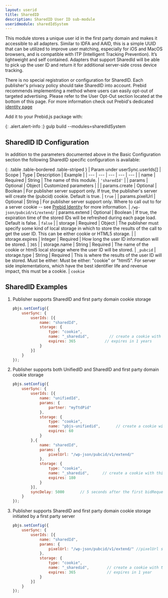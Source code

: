 ```yaml
---
layout: userid
title: SharedID
description: SharedID User ID sub-module
useridmodule: sharedIdSystem
---
```



This module stores a unique user id in the first party domain and makes it accessible to all adapters. Similar to IDFA and AAID, this is a simple UUID that can be utilized to improve user matching, especially for iOS and MacOS browsers, and is compatible with ITP (Intelligent Tracking Prevention). It’s lightweight and self contained. Adapters that support SharedId will be able to pick up the user ID and return it for additional server-side cross device tracking.

There is no special registration or configuration for SharedID. Each publisher's privacy policy should take
SharedID into account.  Prebid recommends implementing a method where users can easily opt-out of targeted advertising. Please refer to the User Opt-Out section located at the bottom of this page. For more information check out Prebid's dedicated [identity page](/identity/sharedid.html)

Add it to your Prebid.js package with:

{: .alert.alert-info :}
gulp build --modules=sharedIdSystem

## SharedID ID Configuration

In addition to the parameters documented above in the Basic Configuration section the following SharedID specific configuration is available:

{: .table .table-bordered .table-striped }
| Param under userSync.userIds[] | Scope | Type | Description | Example |
| --- | --- | --- | --- | --- |
| name | Required | String | The name of this module. | `'sharedId'` |
| params | Optional | Object | Customized parameters | |
| params.create | Optional | Boolean | For publisher server support only.  If true, the publisher's server will create the (pubcid) cookie.  Default is true. | `true` |
| params.pixelUrl | Optional | String | For publisher server support only. Where to call out to for a server cookie -- see [Prebid Identity](/identity/sharedid.html) for more information. | `/wp-json/pubcid/v1/extend/`
| params.extend | Optional | Boolean | If true, the expiration time of the stored IDs will be refreshed during each page load.  Default is false. | `false` |
| storage | Required | Object | The publisher must specify some kind of local storage in which to store the results of the call to get the user ID. This can be either cookie or HTML5 storage. |
| storage.expires | Integer | Required | How long the user ID information will be stored. | `365` |
| storage.name | String | Required | The name of the cookie or html5 local storage where the user ID will be stored. | `_pubcid`
| storage.type | String | Required | This is where the results of the user ID will be stored. Must be either: Must be either: "cookie" or "html5". For server side implementations, which have the best identifier life and revenue impact, this must be a cookie. | `cookie`

## SharedID Examples

1. Publisher supports SharedID and first party domain cookie storage

    ```javascript
    pbjs.setConfig({
        userSync: {
            userIds: [{
                name: "sharedId",
                storage: {
                    type: "cookie",
                    name: "_sharedid",         // create a cookie with this name
                    expires: 365             // expires in 1 years
                }
            }]
        }
    });
    ```

2. Publisher supports both UnifiedID and SharedID and first party domain cookie storage

    ```javascript
    pbjs.setConfig({
        userSync: {
            userIds: [{
                name: "unifiedId",
                params: {
                    partner: "myTtdPid"
                },
                storage: {
                    type: "cookie",
                    name: "pbjs-unifiedid",       // create a cookie with this name
                    expires: 60
                }
            },{
                name: "sharedId",
                params: {
                    pixelUrl: "/wp-json/pubcid/v1/extend/"
                },
                storage: {
                    type: "cookie",
                    name: "_sharedid",      // create a cookie with this name
                    expires: 180
                }
            }],
            syncDelay: 5000       // 5 seconds after the first bidRequest()
        }
    });
    ```

3. Publisher supports SharedID and first party domain cookie storage initiated by a first party server

    ```javascript
    pbjs.setConfig({
        userSync: {
            userIds: [{
                name: "sharedId",
                params: {
                    pixelUrl: "/wp-json/pubcid/v1/extend/" //pixelUrl should be specified when the server plugin is used
                },
                storage: {
                    type: "cookie",
                    name: "_sharedid",        // create a cookie with this name
                    expires: 365              // expires in 1 year
                }
            }]
        }
    });
    ```
